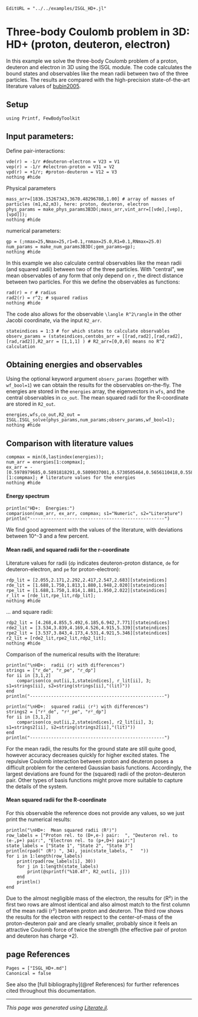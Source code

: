 ```@meta
EditURL = "../../examples/ISGL_HD+.jl"
```

# Three-body Coulomb problem in 3D: HD+ (proton, deuteron, electron)

In this example we solve the three-body Coulomb problem of a proton, deuteron and electron in 3D using the ISGL module. The code calculates the bound states and observables like the mean radii between two of the three particles. The results are compared with the high-precision state-of-the-art literature values of [bubin2005](@cite).

## Setup

````@example ISGL_HD+
using Printf, FewBodyToolkit
````

## Input parameters:
Define pair-interactions:

````@example ISGL_HD+
vde(r) = -1/r #deuteron-electron = V23 = V1
vep(r) = -1/r #electron-proton = V31 = V2
vpd(r) = +1/r; #proton-deuteron = V12 = V3
nothing #hide
````

Physical parameters

````@example ISGL_HD+
mass_arr=[1836.15267343,3670.48296788,1.00] # array of masses of particles (m1,m2,m3), here: proton, deuteron, electron
phys_params = make_phys_params3B3D(;mass_arr,vint_arr=[[vde],[vep],[vpd]]);
nothing #hide
````

numerical parameters:

````@example ISGL_HD+
gp = (;nmax=25,Nmax=25,r1=0.1,rnmax=25.0,R1=0.1,RNmax=25.0)
num_params = make_num_params3B3D(;gem_params=gp);
nothing #hide
````

In this example we also calculate central observables like the mean radii (and squared radii) between two of the three particles. With "central", we mean observables of any form that only depend on ``r``, the direct distance between two particles. For this we define the observables as functions:

````@example ISGL_HD+
rad(r) = r # radius
rad2(r) = r^2; # squared radius
nothing #hide
````

The code also allows for the observable `` \langle R^2\rangle `` in the other Jacobi coordinate, via the input `R2_arr`.

````@example ISGL_HD+
stateindices = 1:3 # for which states to calculate observables
observ_params = (stateindices,centobs_arr = [[rad,rad2],[rad,rad2],[rad,rad2]],R2_arr = [1,1,1] ) # R2_arr=[0,0,0] means no R^2 calculation
````

## Obtaining energies and observables

Using the optional keyword argument `observ_params` (together with `wf_bool=1`) we can obtain the results for the observables on-the-fly. The energies are stored in the `energies` array, the eigenvectors in `wfs`, and the central observables in `co_out`. The mean squared radii for the R-coordinate are stored in `R2_out`.

````@example ISGL_HD+
energies,wfs,co_out,R2_out = ISGL.ISGL_solve(phys_params,num_params;observ_params,wf_bool=1);
nothing #hide
````

## Comparison with literature values

````@example ISGL_HD+
compmax = min(6,lastindex(energies));
num_arr = energies[1:compmax];
ex_arr = -[0.5978979685,0.5891818291,0.5809037001,0.5730505464,0.5656110418,0.5585755200][1:compmax]; # literature values for the energies
nothing #hide
````

#### Energy spectrum

````@example ISGL_HD+
println("HD+:  Energies:")
comparison(num_arr, ex_arr, compmax; s1="Numeric", s2="Literature")
println("---------------------------------------------------")
````

We find good agreement with the values of the literature, with deviations between 10^-3 and a few percent.

#### Mean radii, and squared radii for the r-coordinate

Literature values for radii (`dp` indicates deuteron-proton distance, `de` for deuteron-electron, and `pe` for proton-electron):

````@example ISGL_HD+
rdp_lit = [2.055,2.171,2.292,2.417,2.547,2.683][stateindices]
rde_lit = [1.688,1.750,1.813,1.880,1.948,2.020][stateindices]
rpe_lit = [1.688,1.750,1.814,1.881,1.950,2.022][stateindices]
r_lit = [rde_lit,rpe_lit,rdp_lit];
nothing #hide
````

... and square radii:

````@example ISGL_HD+
rdp2_lit = [4.268,4.855,5.492,6.185,6.942,7.771][stateindices]
rde2_lit = [3.534,3.839,4.169,4.526,4.915,5.339][stateindices]
rpe2_lit = [3.537,3.843,4.173,4.531,4.921,5.346][stateindices]
r2_lit = [rde2_lit,rpe2_lit,rdp2_lit];
nothing #hide
````

Comparison of the numerical results with the literature:

````@example ISGL_HD+
println("\nHD+:  radii ⟨r⟩ with differences")
strings = ["r_de", "r_pe", "r_dp"]
for ii in [3,1,2]
    comparison(co_out[ii,1,stateindices], r_lit[ii], 3; s1=strings[ii], s2=string(strings[ii],"(lit)"))
end
println("---------------------------------------------------")

println("\nHD+:  squared radii ⟨r²⟩ with differences")
strings2 = ["r²_de", "r²_pe", "r²_dp"]
for ii in [3,1,2]
    comparison(co_out[ii,2,stateindices], r2_lit[ii], 3; s1=strings2[ii], s2=string(strings2[ii],"(lit)"))
end
println("---------------------------------------------------")
````

For the mean radii, the results for the ground state are still quite good, however accuracy decreases quickly for higher excited states. The repulsive Coulomb interaction between proton and deuteron poses a difficult problem for the centered Gaussian basis functions. Accordingly, the largest deviations are found for the (squared) radii of the proton-deuteron pair. Other types of basis functions might prove more suitable to capture the details of the system.

#### Mean squared radii for the R-coordinate

For this observable the reference does not provide any values, so we just print the numerical results:

````@example ISGL_HD+
println("\nHD+:  Mean squared radii ⟨R²⟩")
row_labels = ["Proton rel. to (D+,e-) pair:  ", "Deuteron rel. to (e-,p+) pair:", "Electron rel. to (p+,D+) pair:"]
state_labels = ["State 1", "State 2", "State 3"]
println(rpad(" ⟨R²⟩ ", 34), join(state_labels, "   "))
for i in 1:length(row_labels)
    print(rpad(row_labels[i], 30))
    for j in 1:length(state_labels)
        print(@sprintf("%10.4f", R2_out[i, j]))
    end
    println()
end
````

Due to the almost negligible mass of the electron, the results for ⟨R²⟩ in the first two rows are almost identical and also almost match to the first column of the mean radii ⟨r²⟩ between proton and deuteron. The third row shows the results for the electron with respect to the center-of-mass of the proton-deuteron pair and are clearly smaller, probably since it feels an attractive Coulomb force of twice the strength (the effective pair of proton and deuteron has charge +2).

## page References

```@bibliography
Pages = ["ISGL_HD+.md"]
Canonical = false
```

See also the [full bibliography](@ref References) for further references cited throughout this documentation.

---

*This page was generated using [Literate.jl](https://github.com/fredrikekre/Literate.jl).*

